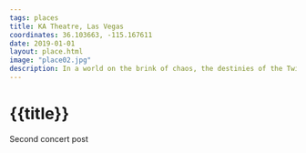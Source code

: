 ```yaml
---
tags: places
title: KA Theatre, Las Vegas
coordinates: 36.103663, -115.167611
date: 2019-01-01
layout: place.html
image: "place02.jpg"
description: In a world on the brink of chaos, the destinies of the Twin Brother and his beloved Twin Sister hang in the balance. As the inseparable siblings stand on the threshold of adulthood, their playful joust of swordplay at their coming of age ceremony quickly transforms into a desperate fight for survival. Amidst the chaos of war, the twins are forced to confront the duality of KÀ—the intertwining forces of love and conflict that will define their journey. The royal twin siblings are torn apart during a fierce attack, with the sister cast adrift at sea alongside her loyal Nursemaid, while the brother, determined to reunite with her, embarks on a perilous quest accompanied by the Royal Court Jester. Their separation sets the stage as the twins are thrust into a treacherous journey. Each must navigate a hazardous landscape filled with unexpected allies and lurking dangers as they strive to reunite and save their kingdom.
---
```


# {{title}}

Second concert post